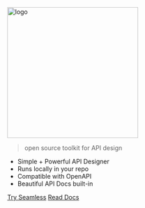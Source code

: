 <!-- _coverpage.md -->

<img src="/images/blue-logo.svg" data-origin="images/logo.svg" alt="logo" style="width: 300px;">

> open source toolkit for API design

- Simple + Powerful API Designer
- Runs locally in your repo
- Compatible with OpenAPI
- Beautiful API Docs built-in

[Try Seamless](https://design.seamlessapis.com)
[Read Docs](#what-is-seamless)
